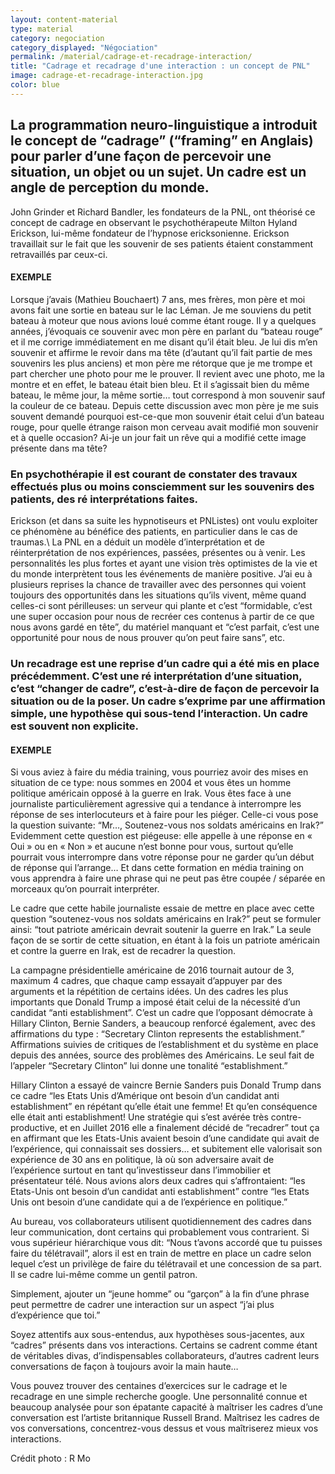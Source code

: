 ```yaml
---
layout: content-material
type: material
category: negociation
category_displayed: "Négociation"
permalink: /material/cadrage-et-recadrage-interaction/
title: "Cadrage et recadrage d'une interaction : un concept de PNL"
image: cadrage-et-recadrage-interaction.jpg
color: blue
---
```


## La programmation neuro-linguistique a introduit le concept de “cadrage” (“framing” en Anglais) pour parler d’une façon de percevoir une situation, un objet ou un sujet. Un cadre est un angle de perception du monde.

John Grinder et Richard Bandler, les fondateurs de la PNL, ont théorisé ce concept de cadrage en observant le psychothérapeute Milton Hyland Erickson, lui-même fondateur de l’hypnose ericksonienne. Erickson travaillait sur le fait que les souvenir de ses patients étaient constamment retravaillés par ceux-ci.

#### EXEMPLE

Lorsque j’avais (Mathieu Bouchaert) 7 ans, mes frères, mon père et moi avons fait une sortie en bateau sur le lac Léman. Je me souviens du petit bateau à moteur que nous avions loué comme étant rouge. Il y a quelques années, j’évoquais ce souvenir avec mon père en parlant du “bateau rouge” et il me corrige immédiatement en me disant qu’il était bleu. Je lui dis m’en souvenir et affirme le revoir dans ma tête (d’autant qu’il fait partie de mes souvenirs les plus anciens) et mon père me rétorque que je me trompe et part chercher une photo pour me le prouver. Il revient avec une photo, me la montre et en effet, le bateau était bien bleu. Et il s’agissait bien du même bateau, le même jour, la même sortie… tout correspond à mon souvenir sauf la couleur de ce bateau. Depuis cette discussion avec mon père je me suis souvent demandé pourquoi est-ce-que mon souvenir était celui d’un bateau rouge, pour quelle étrange raison mon cerveau avait modifié mon souvenir et à quelle occasion? Ai-je un jour fait un rêve qui a modifié cette image présente dans ma tête?

### En psychothérapie il est courant de constater des travaux effectués plus ou moins consciemment sur les souvenirs des patients, des ré interprétations faites.

Erickson (et dans sa suite les hypnotiseurs et PNListes) ont voulu exploiter ce phénomène au bénéfice des patients, en particulier dans le cas de traumas.\\
La PNL en a déduit un modèle d’interprétation et de réinterprétation de nos expériences, passées, présentes ou à venir. Les personnalités les plus fortes et ayant une vision très optimistes de la vie et du monde interprètent tous les événements de manière positive. J’ai eu à plusieurs reprises la chance de travailler avec des personnes qui voient toujours des opportunités dans les situations qu’ils vivent, même quand celles-ci sont périlleuses: un serveur qui plante et c’est “formidable, c’est une super occasion pour nous de recréer ces contenus à partir de ce que nous avons gardé en tête”, du matériel manquant et “c’est parfait, c’est une opportunité pour nous de nous prouver qu’on peut faire sans”, etc.

### Un recadrage est une reprise d’un cadre qui a été mis en place précédemment. C’est une ré interprétation d’une situation, c’est “changer de cadre”, c’est-à-dire de façon de percevoir la situation ou de la poser. Un cadre s’exprime par une affirmation simple, une hypothèse qui sous-tend l’interaction. Un cadre est souvent non explicite.

#### EXEMPLE

Si vous aviez à faire du média training, vous pourriez avoir des mises en situation de ce type: nous sommes en 2004 et vous êtes un homme politique américain opposé à la guerre en Irak. Vous êtes face à une journaliste particulièrement agressive qui a tendance à interrompre les réponse de ses interlocuteurs et à faire pour les piéger. Celle-ci vous pose la question suivante: “Mr…, Soutenez-vous nos soldats américains en Irak?” Evidemment cette question est piégeuse: elle appelle à une réponse en « Oui » ou en « Non » et aucune n’est bonne pour vous, surtout qu’elle pourrait vous interrompre dans votre réponse pour ne garder qu’un début de réponse qui l’arrange… Et dans cette formation en média training on vous apprendra à faire une phrase qui ne peut pas être coupée / séparée en morceaux qu’on pourrait interpréter.

Le cadre que cette habile journaliste essaie de mettre en place avec cette question “soutenez-vous nos soldats américains en Irak?” peut se formuler ainsi: “tout patriote américain devrait soutenir la guerre en Irak.” La seule façon de se sortir de cette situation, en étant à la fois un patriote américain et contre la guerre en Irak, est de recadrer la question.

La campagne présidentielle américaine de 2016 tournait autour de 3, maximum 4 cadres, que chaque camp essayait d’appuyer par des arguments et la répétition de certains idées. Un des cadres les plus importants que Donald Trump a imposé était celui de la nécessité d’un candidat “anti establishment”. C’est un cadre que l’opposant démocrate à Hillary Clinton, Bernie Sanders, a beaucoup renforcé également, avec des affirmations du type : “Secretary Clinton represents the establishment.” Affirmations suivies de critiques de l’establishment et du système en place depuis des années, source des problèmes des Américains. Le seul fait de l’appeler “Secretary Clinton” lui donne une tonalité “establishment.”

Hillary Clinton a essayé de vaincre Bernie Sanders puis Donald Trump dans ce cadre “les Etats Unis d’Amérique ont besoin d’un candidat anti establishment” en répétant qu’elle était une femme! Et qu’en conséquence elle était anti establishment! Une stratégie qui s’est avérée très contre-productive, et en Juillet 2016 elle a finalement décidé de “recadrer” tout ça en affirmant que les Etats-Unis avaient besoin d’une candidate qui avait de l’expérience, qui connaissait ses dossiers… et subitement elle valorisait son expérience de 30 ans en politique, là où son adversaire avait de l’expérience surtout en tant qu’investisseur dans l’immobilier et présentateur télé. Nous avions alors deux cadres qui s’affrontaient: “les Etats-Unis ont besoin d’un candidat anti establishment” contre “les Etats Unis ont besoin d’une candidate qui a de l’expérience en politique.”

Au bureau, vos collaborateurs utilisent quotidiennement des cadres dans leur communication, dont certains qui probablement vous contrarient. Si vous supérieur hiérarchique vous dit: “Nous t’avons accordé que tu puisses faire du télétravail”, alors il est en train de mettre en place un cadre selon lequel c’est un privilège de faire du télétravail et une concession de sa part. Il se cadre lui-même comme un gentil patron.

Simplement, ajouter un “jeune homme” ou “garçon” à la fin d’une phrase peut permettre de cadrer une interaction sur un aspect “j’ai plus d’expérience que toi.”

Soyez attentifs aux sous-entendus, aux hypothèses sous-jacentes, aux “cadres” présents dans vos interactions. Certains se cadrent comme étant de véritables divas, d’indispensables collaborateurs, d’autres cadrent leurs conversations de façon à toujours avoir la main haute…

Vous pouvez trouver des centaines d’exercices sur le cadrage et le recadrage en une simple recherche google. Une personnalité connue et beaucoup analysée pour son épatante capacité à maîtriser les cadres d’une conversation est l’artiste britannique Russell Brand. Maîtrisez les cadres de vos conversations, concentrez-vous dessus et vous maîtriserez mieux vos interactions.

Crédit photo : R Mo
